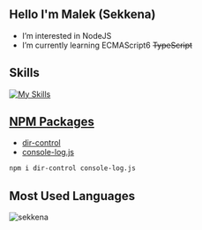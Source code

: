 ## Hello I'm Malek (Sekkena)

- I’m interested in NodeJS
- I’m currently learning ECMAScript6 ~~TypeScript~~

## Skills
[![My Skills](https://skillicons.dev/icons?i=js,ts,html,nodejs,discordjs,discord,vscode,md&perline=8)](https://github.com/sekkena)

## [NPM Packages](https://www.npmjs.com/~sekkena2)

- [dir-control](https://www.npmjs.com/package/dir-control)
- [console-log.js](https://www.npmjs.com/package/console-log.js)

```bash
npm i dir-control console-log.js
```

## Most Used Languages

[<p><img align="left" src="https://github-readme-stats.vercel.app/api/top-langs?username=sekkena&theme=dark&show_icons=true&locale=en&layout=compact" alt="sekkena" /></p>](https://github-readme-stats.vercel.app/api/top-langs?username=sekkena&theme=dark&show_icons=true&locale=en&layout=compact)
